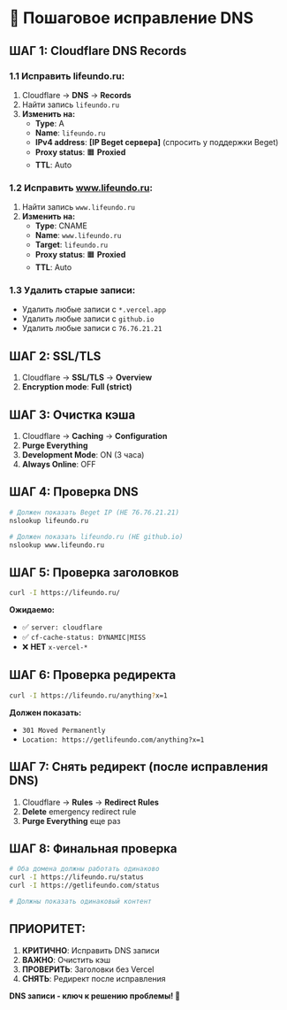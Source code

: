 # 🔧 Пошаговое исправление DNS

## **ШАГ 1: Cloudflare DNS Records**

### **1.1 Исправить lifeundo.ru:**
1. Cloudflare → **DNS** → **Records**
2. Найти запись `lifeundo.ru`
3. **Изменить на:**
   - **Type**: A
   - **Name**: `lifeundo.ru`
   - **IPv4 address**: **[IP Beget сервера]** (спросить у поддержки Beget)
   - **Proxy status**: 🟧 **Proxied**
   - **TTL**: Auto

### **1.2 Исправить www.lifeundo.ru:**
1. Найти запись `www.lifeundo.ru`
2. **Изменить на:**
   - **Type**: CNAME
   - **Name**: `www.lifeundo.ru`
   - **Target**: `lifeundo.ru`
   - **Proxy status**: 🟧 **Proxied**
   - **TTL**: Auto

### **1.3 Удалить старые записи:**
- Удалить любые записи с `*.vercel.app`
- Удалить любые записи с `github.io`
- Удалить любые записи с `76.76.21.21`

## **ШАГ 2: SSL/TLS**

1. Cloudflare → **SSL/TLS** → **Overview**
2. **Encryption mode**: **Full (strict)**

## **ШАГ 3: Очистка кэша**

1. Cloudflare → **Caching** → **Configuration**
2. **Purge Everything**
3. **Development Mode**: ON (3 часа)
4. **Always Online**: OFF

## **ШАГ 4: Проверка DNS**

```bash
# Должен показать Beget IP (НЕ 76.76.21.21)
nslookup lifeundo.ru

# Должен показать lifeundo.ru (НЕ github.io)
nslookup www.lifeundo.ru
```

## **ШАГ 5: Проверка заголовков**

```bash
curl -I https://lifeundo.ru/
```

**Ожидаемо:**
- ✅ `server: cloudflare`
- ✅ `cf-cache-status: DYNAMIC|MISS`
- ❌ **НЕТ** `x-vercel-*`

## **ШАГ 6: Проверка редиректа**

```bash
curl -I https://lifeundo.ru/anything?x=1
```

**Должен показать:**
- `301 Moved Permanently`
- `Location: https://getlifeundo.com/anything?x=1`

## **ШАГ 7: Снять редирект (после исправления DNS)**

1. Cloudflare → **Rules** → **Redirect Rules**
2. **Delete** emergency redirect rule
3. **Purge Everything** еще раз

## **ШАГ 8: Финальная проверка**

```bash
# Оба домена должны работать одинаково
curl -I https://lifeundo.ru/status
curl -I https://getlifeundo.com/status

# Должны показать одинаковый контент
```

## **ПРИОРИТЕТ:**

1. **КРИТИЧНО**: Исправить DNS записи
2. **ВАЖНО**: Очистить кэш
3. **ПРОВЕРИТЬ**: Заголовки без Vercel
4. **СНЯТЬ**: Редирект после исправления

**DNS записи - ключ к решению проблемы! 🔑**


